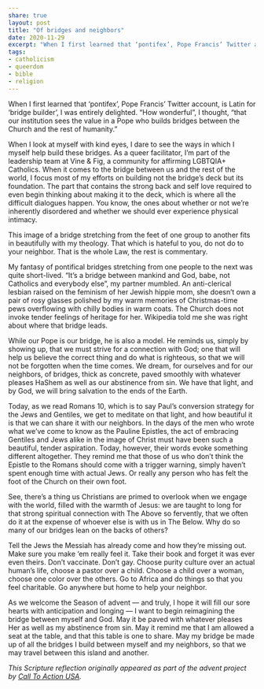 ```yaml
---
share: true
layout: post
title: "Of bridges and neighbors"
date: 2020-11-29
excerpt: "When I first learned that ‘pontifex’, Pope Francis’ Twitter account, is Latin for ‘bridge builder’, I was entirely delighted. “How wonderful”, I thought, “that our institution sees the value in a Pope who builds bridges between the Church and the rest of humanity.”"
tags:
- catholicism
- queerdom
- bible
- religion
---
```

When I first learned that ‘pontifex’, Pope Francis’ Twitter account, is Latin for ‘bridge builder’, I was entirely delighted. “How wonderful”, I thought, “that our institution sees the value in a Pope who builds bridges between the Church and the rest of humanity.”

When I look at myself with kind eyes, I dare to see the ways in which I myself help build these bridges. As a queer facilitator, I’m part of the leadership team at Vine & Fig, a community for affirming LGBTQIA+ Catholics. When it comes to the bridge between us and the rest of the world, I focus most of my efforts on building not the bridge’s deck but its foundation. The part that contains the strong back and self love required to even begin thinking about making it to the deck, which is where all the difficult dialogues happen. You know, the ones about whether or not we’re inherently disordered and whether we should ever experience physical intimacy.

This image of a bridge stretching from the feet of one group to another fits in beautifully with my theology. That which is hateful to you, do not do to your neighbor. That is the whole Law, the rest is commentary.

My fantasy of pontifical bridges stretching from one people to the next was quite short-lived. “It’s a bridge between mankind and God, babe, not Catholics and everybody else”, my partner mumbled. An anti-clerical lesbian raised on the feminism of her Jewish hippie mom, she doesn’t own a pair of rosy glasses polished by my warm memories of Christmas-time pews overflowing with chilly bodies in warm coats. The Church does not invoke tender feelings of heritage for her. Wikipedia told me she was right about where that bridge leads.

While our Pope is our bridge, he is also a model. He reminds us, simply by showing up, that we must strive for a connection with God; one that will help us believe the correct thing and do what is righteous, so that we will not be forgotten when the time comes. We dream, for ourselves and for our neighbors, of bridges, thick as concrete, paved smoothly with whatever pleases HaShem as well as our abstinence from sin. We have that light, and by God, we will bring salvation to the ends of the Earth. 

Today, as we read Romans 10, which is to say Paul’s conversion strategy for the Jews and Gentiles, we get to meditate on that light, and how beautiful it is that we can share it with our neighbors. In the days of the men who wrote what we’ve come to know as the Pauline Epistles, the act of embracing Gentiles and Jews alike in the image of Christ must have been such a beautiful, tender aspiration. Today, however, their words evoke something different altogether. They remind me that those of us who don’t think the Epistle to the Romans should come with a trigger warning, simply haven’t spent enough time with actual Jews. Or really any person who has felt the foot of the Church on their own foot.

See, there’s a thing us Christians are primed to overlook when we engage with the world, filled with the warmth of Jesus: we are taught to long for that strong spiritual connection with The Above so fervently, that we often do it at the expense of whoever else is with us in The Below. Why do so many of our bridges lean on the backs of others?

Tell the Jews the Messiah has already come and how they’re missing out. Make sure you make ‘em really feel it. Take their book and forget it was ever even theirs. Don’t vaccinate. Don’t gay. Choose purity culture over an actual human’s life, choose a pastor over a child. Choose a child over a woman, choose one color over the others. Go to Africa and do things so that you feel charitable. Go anywhere but home to help your neighbor.

As we welcome the Season of advent — and truly, I hope it will fill our sore hearts with anticipation and longing — I want to begin reimagining the bridge between myself and God. May it be paved with whatever pleases Her as well as my abstinence from sin. May it remind me that I am allowed a seat at the table, and that this table is one to share. May my bridge be made up of all the bridges I build between myself and my neighbors, so that we may travel between this island and another. 

<em>This Scripture reflection originally appeared as part of the advent project by <a href="https://www.cta-usa.org/news/adventcalendar" target="_blank">Call To Action USA</a>.</em>